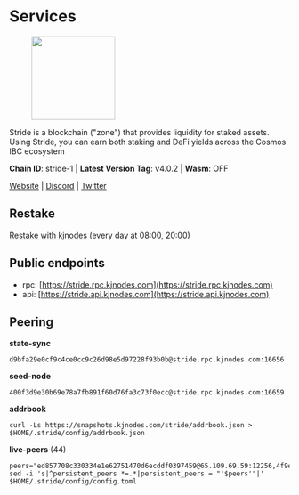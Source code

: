 # Services

<figure><img src="https://raw.githubusercontent.com/kj89/testnet_manuals/main/pingpub/logos/stride.png" width="150" alt=""><figcaption></figcaption></figure>

Stride is a blockchain ("zone") that provides liquidity for staked assets.  Using Stride, you can earn both staking and DeFi yields across the Cosmos IBC ecosystem

**Chain ID**: stride-1 | **Latest Version Tag**: v4.0.2 | **Wasm**: OFF

[Website](https://stride.zone) | [Discord](https://discord.gg/mzQZ8dAE7u) | [Twitter](https://twitter.com/stride_zone)

## Restake

[Restake with kjnodes](https://restake.app/stride/stridevaloper1j8gkhtllnp252l6g6zwzea30e7pvzqttr9768n) (every day at 08:00, 20:00)
## Public endpoints

* rpc: [https://stride.rpc.kjnodes.com](https://stride.rpc.kjnodes.com)
* api: [https://stride.api.kjnodes.com](https://stride.api.kjnodes.com)

## Peering

**state-sync**

```
d9bfa29e0cf9c4ce0cc9c26d98e5d97228f93b0b@stride.rpc.kjnodes.com:16656
```

**seed-node**

```
400f3d9e30b69e78a7fb891f60d76fa3c73f0ecc@stride.rpc.kjnodes.com:16659
```

**addrbook**
```
curl -Ls https://snapshots.kjnodes.com/stride/addrbook.json > $HOME/.stride/config/addrbook.json
```

**live-peers** (44)
```
peers="ed857708c330334e1e62751470d6ecddf0397459@65.109.69.59:12256,4f9e3239a2bbf7d30ec9c0e5271a6f87fe6b3257@65.108.135.212:16656,ea6a7b2f366bc343f0670f1673fd86001dd08eb0@65.108.122.246:26636,01899588499352857c214c50451c5fa59744ace2@88.99.161.228:26656,7ef5ff00fe94933b8ba4b7ae4a8632ece5db11df@35.203.189.148:26656,d13d51e660dbd89d6660ac9b61957c5e727efdae@135.181.130.145:6000,28db7a664e95241930c5680ad2e1480bed3fb99f@198.244.178.213:26656,463b1dc6903455575079572fb23407be586f2a4b@185.16.39.37:26656,e37c0178e07c5de335c0e6293fec39b473e7f1e1@65.109.52.178:26656,5093547fdf0430143ac66b4ee55d80e6542a6c10@217.174.247.163:26656,d77e7918b9f9e21ee60a8e03075ca3e5f7353912@162.55.4.253:26656,a757fc9ea95a7f643d392ec9fdaa31cbf06e76d9@195.3.221.21:12256,b6bbf3fce8563bf55cee37776d1cfc3e6692c7e6@167.235.1.101:26656,c4688bb34164eacacaa374bc7440b87986dd87ac@162.251.235.252:26656,4d17c6e85a1e6282efee950ff3dfe85b4b043f0f@148.251.51.144:26656,7ee622727088106f07402fa1e9004fdb2d504bf6@176.9.188.21:51656,6856de6f0c70a850db2b58deb43d568fced4a524@35.208.90.201:26656,921b74b0d483b13e786becb7fc196671d90e3fab@66.172.36.137:28656,10c06b03ccdea2e92f694e83cd4addfef6cf6961@95.214.52.188:26656,06c309d890fe6a1e7d2ac0a600ab077d1e793e18@51.195.89.43:10156,20948180a8b777f9bbfae3c4bdcc340a04dffdc0@89.58.57.39:26656,7ec6917a0519decec00a9a29f599c4d90ebf3b86@65.21.136.170:51656,d36ac7580cc8907a00b0add8c3b047caea6df4ed@107.155.67.202:26636,8d7d0f32d53467c4d5e8871faf4ec58ea970fed2@157.90.179.182:26456,b212d5740b2e11e54f56b072dc13b6134650cfb5@164.152.160.97:26656,15bc324fbf6ed5347d9a6450bb73f7251c3f2b95@116.203.94.204:27012,d056dcd5ac8dddb23e2962a5ade6ee51f9bfd785@162.19.89.8:10456,ade4d8bc8cbe014af6ebdf3cb7b1e9ad36f412c0@135.181.5.219:12256,ebc272824924ea1a27ea3183dd0b9ba713494f83@185.16.39.158:26886,df3f533e6b9776c11f08da804edcb810cbdd2080@65.108.234.23:12256,5b20fde898024d705cba65ba9a9352f8a4a2d8d2@23.88.32.150:27012,68f8dd5372e444bef54f94a62f970c6982aeaae7@51.38.52.188:26639,a3f95b0b15c31a68a7535f6068c4e14b95e90dcf@65.109.92.240:21016,6a6a70719d44dfdaa74a074f017dc1f1ff23da62@146.59.0.123:6000,a2128f5552cf4ae60a769999c7fddc5d9d44d149@15.235.42.151:26661,dc9241e56b67b2d9b39a79f4aa9dc432d78c1dbc@195.3.223.204:10156,d9bfa29e0cf9c4ce0cc9c26d98e5d97228f93b0b@65.109.88.38:16656,157000d06040f2a7b981c6f062da0c9da0e6e6af@194.163.163.0:26656,04b797b5a56fb939a97a3c7d9c3230d09b85e8d7@93.189.30.118:26656,aa0d47509ecadb630189fe4ef071d438a6493e69@178.162.165.194:24095,9ee75491e354965d8bfd8434aa093f8613bc1dce@65.108.238.103:12256,bbf83f73ad01147bdf8ff7c9babb442a3d65f1c7@86.32.74.154:26656,8210e8d3124d7ce6e254cdee5c45edbaa76f177e@65.108.134.215:46656,a7b4cf6f65138ba61518c2c45402da32dc8e28b7@88.99.164.158:21016"
sed -i 's|^persistent_peers *=.*|persistent_peers = "'$peers'"|' $HOME/.stride/config/config.toml
```
